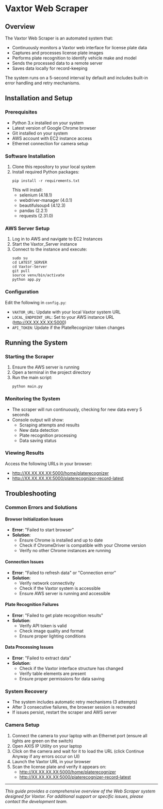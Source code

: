 # Vaxtor Web Scraper

## Overview
The Vaxtor Web Scraper is an automated system that:
- Continuously monitors a Vaxtor web interface for license plate data
- Captures and processes license plate images
- Performs plate recognition to identify vehicle make and model
- Sends the processed data to a remote server
- Saves data locally for record-keeping

The system runs on a 5-second interval by default and includes built-in error handling and retry mechanisms.

## Installation and Setup

### Prerequisites
- Python 3.x installed on your system
- Latest version of Google Chrome browser
- Git installed on your system
- AWS account with EC2 instance access
- Ethernet connection for camera setup

### Software Installation
1. Clone this repository to your local system
2. Install required Python packages:
   ```
   pip install -r requirements.txt
   ```
   This will install:
   - selenium (4.18.1)
   - webdriver-manager (4.0.1)
   - beautifulsoup4 (4.12.3)
   - pandas (2.2.1)
   - requests (2.31.0)

### AWS Server Setup
1. Log in to AWS and navigate to EC2 Instances
2. Start the Vaxtor_Server instance
3. Connect to the instance and execute:
   ```
   sudo su
   cd LATEST_SERVER
   cd Vaxtor-Server
   git pull
   source venv/bin/activate
   python app.py
   ```

### Configuration
Edit the following in `config.py`:
- `VAXTOR_URL`: Update with your local Vaxtor system URL
- `LOCAL_ENDPOINT_URL`: Set to your AWS instance URL (http://XX.XX.XX.XX:5000)
- `API_TOKEN`: Update if the PlateRecognizer token changes

## Running the System

### Starting the Scraper
1. Ensure the AWS server is running
2. Open a terminal in the project directory
3. Run the main script:
   ```
   python main.py
   ```

### Monitoring the System
- The scraper will run continuously, checking for new data every 5 seconds
- Console output will show:
  - Scraping attempts and results
  - New data detection
  - Plate recognition processing
  - Data saving status

### Viewing Results
Access the following URLs in your browser:
- http://XX.XX.XX.XX:5000/home/platerecognizer
- http://XX.XX.XX.XX:5000/platerecognizer-record-latest

## Troubleshooting

### Common Errors and Solutions

#### Browser Initialization Issues
- **Error**: "Failed to start browser"
- **Solution**: 
  - Ensure Chrome is installed and up to date
  - Check if ChromeDriver is compatible with your Chrome version
  - Verify no other Chrome instances are running

#### Connection Issues
- **Error**: "Failed to refresh data" or "Connection error"
- **Solution**:
  - Verify network connectivity
  - Check if the Vaxtor system is accessible
  - Ensure AWS server is running and accessible

#### Plate Recognition Failures
- **Error**: "Failed to get plate recognition results"
- **Solution**:
  - Verify API token is valid
  - Check image quality and format
  - Ensure proper lighting conditions

#### Data Processing Issues
- **Error**: "Failed to extract data"
- **Solution**:
  - Check if the Vaxtor interface structure has changed
  - Verify table elements are present
  - Ensure proper permissions for data saving

### System Recovery
- The system includes automatic retry mechanisms (3 attempts)
- After 3 consecutive failures, the browser session is recreated
- If issues persist, restart the scraper and AWS server

### Camera Setup
1. Connect the camera to your laptop with an Ethernet port (ensure all lights are green on the switch)
2. Open AXIS IP Utility on your laptop
3. Click on the camera and wait for it to load the URL (click Continue Anyway if any errors occur on UI)
4. Launch the Vaxtor URL in your browser
5. Scan the license plate and verify it appears on:
   - http://XX.XX.XX.XX:5000/home/platerecognizer
   - http://XX.XX.XX.XX:5000/platerecognizer-record-latest

---
*This guide provides a comprehensive overview of the Web Scraper system designed for Vaxtor. For additional support or specific issues, please contact the development team.*
